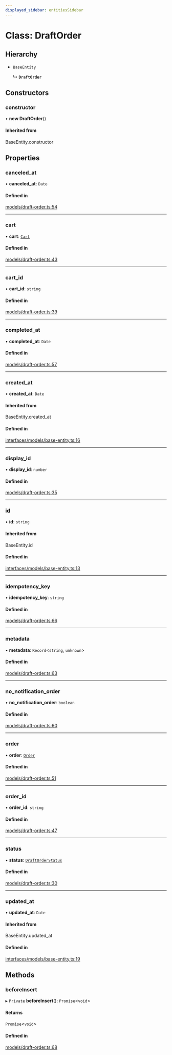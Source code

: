 ```yaml
---
displayed_sidebar: entitiesSidebar
---
```


# Class: DraftOrder

## Hierarchy

- `BaseEntity`

  ↳ **`DraftOrder`**

## Constructors

### constructor

• **new DraftOrder**()

#### Inherited from

BaseEntity.constructor

## Properties

### canceled\_at

• **canceled\_at**: `Date`

#### Defined in

[models/draft-order.ts:54](https://github.com/medusajs/medusa/blob/7c6521101/packages/medusa/src/models/draft-order.ts#L54)

___

### cart

• **cart**: [`Cart`](Cart.md)

#### Defined in

[models/draft-order.ts:43](https://github.com/medusajs/medusa/blob/7c6521101/packages/medusa/src/models/draft-order.ts#L43)

___

### cart\_id

• **cart\_id**: `string`

#### Defined in

[models/draft-order.ts:39](https://github.com/medusajs/medusa/blob/7c6521101/packages/medusa/src/models/draft-order.ts#L39)

___

### completed\_at

• **completed\_at**: `Date`

#### Defined in

[models/draft-order.ts:57](https://github.com/medusajs/medusa/blob/7c6521101/packages/medusa/src/models/draft-order.ts#L57)

___

### created\_at

• **created\_at**: `Date`

#### Inherited from

BaseEntity.created\_at

#### Defined in

[interfaces/models/base-entity.ts:16](https://github.com/medusajs/medusa/blob/7c6521101/packages/medusa/src/interfaces/models/base-entity.ts#L16)

___

### display\_id

• **display\_id**: `number`

#### Defined in

[models/draft-order.ts:35](https://github.com/medusajs/medusa/blob/7c6521101/packages/medusa/src/models/draft-order.ts#L35)

___

### id

• **id**: `string`

#### Inherited from

BaseEntity.id

#### Defined in

[interfaces/models/base-entity.ts:13](https://github.com/medusajs/medusa/blob/7c6521101/packages/medusa/src/interfaces/models/base-entity.ts#L13)

___

### idempotency\_key

• **idempotency\_key**: `string`

#### Defined in

[models/draft-order.ts:66](https://github.com/medusajs/medusa/blob/7c6521101/packages/medusa/src/models/draft-order.ts#L66)

___

### metadata

• **metadata**: `Record`<`string`, `unknown`\>

#### Defined in

[models/draft-order.ts:63](https://github.com/medusajs/medusa/blob/7c6521101/packages/medusa/src/models/draft-order.ts#L63)

___

### no\_notification\_order

• **no\_notification\_order**: `boolean`

#### Defined in

[models/draft-order.ts:60](https://github.com/medusajs/medusa/blob/7c6521101/packages/medusa/src/models/draft-order.ts#L60)

___

### order

• **order**: [`Order`](Order.md)

#### Defined in

[models/draft-order.ts:51](https://github.com/medusajs/medusa/blob/7c6521101/packages/medusa/src/models/draft-order.ts#L51)

___

### order\_id

• **order\_id**: `string`

#### Defined in

[models/draft-order.ts:47](https://github.com/medusajs/medusa/blob/7c6521101/packages/medusa/src/models/draft-order.ts#L47)

___

### status

• **status**: [`DraftOrderStatus`](../enums/DraftOrderStatus.md)

#### Defined in

[models/draft-order.ts:30](https://github.com/medusajs/medusa/blob/7c6521101/packages/medusa/src/models/draft-order.ts#L30)

___

### updated\_at

• **updated\_at**: `Date`

#### Inherited from

BaseEntity.updated\_at

#### Defined in

[interfaces/models/base-entity.ts:19](https://github.com/medusajs/medusa/blob/7c6521101/packages/medusa/src/interfaces/models/base-entity.ts#L19)

## Methods

### beforeInsert

▸ `Private` **beforeInsert**(): `Promise`<`void`\>

#### Returns

`Promise`<`void`\>

#### Defined in

[models/draft-order.ts:68](https://github.com/medusajs/medusa/blob/7c6521101/packages/medusa/src/models/draft-order.ts#L68)
